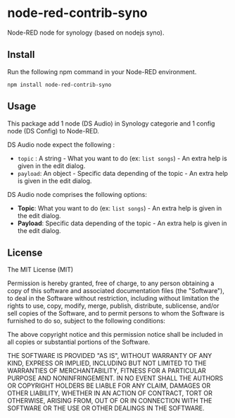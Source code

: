 # node-red-contrib-syno

Node-RED node for synology (based on nodejs syno).

## Install
Run the following npm command in your Node-RED environment.
```
npm install node-red-contrib-syno
```

## Usage
This package add 1 node (DS Audio) in Synology categorie and 1 config node (DS Config) to Node-RED.

DS Audio node expect the following :
* `topic` : A string - What you want to do (ex: `list songs`) - An extra help is given in the edit dialog. 
* `payload`: An object - Specific data depending of the topic - An extra help is given in the edit dialog.


DS Audio node comprises the following options:

* **Topic**: What you want to do (ex: `list songs`) - An extra help is given in the edit dialog.
* **Payload**: Specific data depending of the topic - An extra help is given in the edit dialog.

## License
The MIT License (MIT)

Permission is hereby granted, free of charge, to any person obtaining a copy of this software and associated documentation files (the "Software"), to deal in the Software without restriction, including without limitation the rights to use, copy, modify, merge, publish, distribute, sublicense, and/or sell copies of the Software, and to permit persons to whom the Software is furnished to do so, subject to the following conditions:

The above copyright notice and this permission notice shall be included in all copies or substantial portions of the Software.

THE SOFTWARE IS PROVIDED "AS IS", WITHOUT WARRANTY OF ANY KIND, EXPRESS OR IMPLIED, INCLUDING BUT NOT LIMITED TO THE WARRANTIES OF MERCHANTABILITY, FITNESS FOR A PARTICULAR PURPOSE AND NONINFRINGEMENT. IN NO EVENT SHALL THE AUTHORS OR COPYRIGHT HOLDERS BE LIABLE FOR ANY CLAIM, DAMAGES OR OTHER LIABILITY, WHETHER IN AN ACTION OF CONTRACT, TORT OR OTHERWISE, ARISING FROM, OUT OF OR IN CONNECTION WITH THE SOFTWARE OR THE USE OR OTHER DEALINGS IN THE SOFTWARE.
